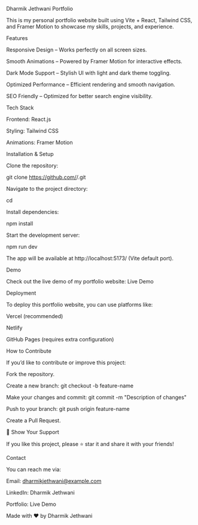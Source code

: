 Dharmik Jethwani Portfolio

This is my personal portfolio website built using Vite + React, Tailwind CSS, and Framer Motion to showcase my skills, projects, and experience.

Features

Responsive Design – Works perfectly on all screen sizes.

Smooth Animations – Powered by Framer Motion for interactive effects.

Dark Mode Support – Stylish UI with light and dark theme toggling.

Optimized Performance – Efficient rendering and smooth navigation.

SEO Friendly – Optimized for better search engine visibility.

Tech Stack

Frontend: React.js

Styling: Tailwind CSS

Animations: Framer Motion


Installation & Setup

Clone the repository:

git clone https://github.com/<your-username>/<your-repo-name>.git


Navigate to the project directory:

cd <your-repo-name>


Install dependencies:

npm install


Start the development server:

npm run dev


The app will be available at http://localhost:5173/ (Vite default port).


Demo

Check out the live demo of my portfolio website: Live Demo

Deployment

To deploy this portfolio website, you can use platforms like:

Vercel (recommended)

Netlify

GitHub Pages (requires extra configuration)

How to Contribute

If you’d like to contribute or improve this project:

Fork the repository.

Create a new branch: git checkout -b feature-name

Make your changes and commit: git commit -m "Description of changes"

Push to your branch: git push origin feature-name

Create a Pull Request.

🙌 Show Your Support

If you like this project, please ⭐ star it and share it with your friends!

Contact

You can reach me via:

Email: dharmikjethwani@example.com

LinkedIn: Dharmik Jethwani

Portfolio: Live Demo

Made with ❤️ by Dharmik Jethwani